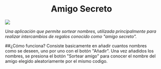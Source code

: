 <h1 align="center"> Amigo Secreto </h1>

   <p align="left">
   <img src="https://img.shields.io/badge/STATUS-%20COMPLETO-green">
   </p>

_Una aplicación que permite sortear nombres, utilizada principalmente para realizar intercambios de regalos conocido como "amigo secreto"._

##¿Cómo funciona?
Consiste basicamente en añadir cuantos nombres como se deseen, uno por uno con el botón "Añadir".
Una vez añadidos los nombres, se presiona el botón "Sortear amigo" para conocer el nombre del amigo elegido aleatoriamente por el mismo codigo.
